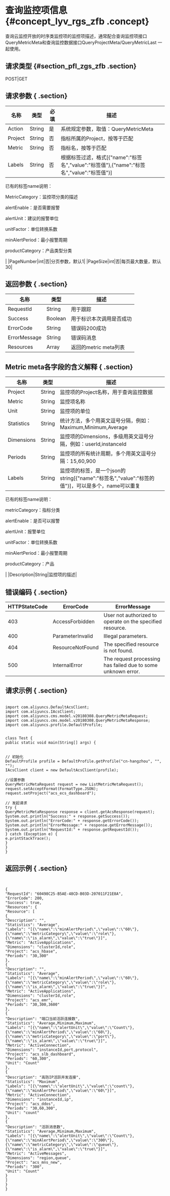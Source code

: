 # 查询监控项信息 {#concept_lyv_rgs_zfb .concept}

查询云监控开放的时序类监控项的监控项描述，通常配合查询监控项接口QueryMetricMeta和查询监控数据接口QueryProjectMeta/QueryMetricLast 一起使用。

## 请求类型 {#section_pfl_zgs_zfb .section}

POST|GET

## 请求参数 { .section}

|**名称**|**类型**|必填|**描述**|
|------|------|--|------|
|Action|String|是|系统规定参数，取值：QueryMetricMeta|
|Project|String|否|指标所属的Project，按等于匹配|
|Metric|String|否|指标名，按等于匹配|
|Labels|String|否| 根据标签过滤，格式\[\{"name":"标签名","value":"标签值"\},\{"name":"标签名","value":"标签值"\}\]

 已有的标签name说明：

 MetricCategory：监控项分类的描述

 alertEnable：是否需要报警

 alertUnit：建议的报警单位

 unitFactor：单位转换系数

 minAlertPeriod：最小报警周期

 productCategory：产品类型分类

 |
|PageNumber|int|否|分页参数，默认1|
|PageSize|int|否|每页最大数量，默认30|

## 返回参数 { .section}

|**名称**|**类型**|**描述**|
|------|------|------|
|RequestId|String|用于跟踪|
|Success|Boolean|用于标识本次调用是否成功|
|ErrorCode|String|错误码200成功|
|ErrorMessage|String|错误码消息|
|Resources|Array|返回的metric meta列表|

## Metric meta各字段的含义解释 { .section}

|名称|类型|描述|
|--|--|--|
|Project|String|监控项的Project名称，用于查询监控数据|
|Metric|String|监控项名称|
|Unit|String|监控项的单位|
|Statistics|String|统计方法，多个用英文逗号分隔，例如：Maximum,Minimum,Average|
|Dimensions|String|监控项的Dimensions，多级用英文逗号分隔，例如：userId,instanceId|
|Periods|String|监控项的所有统计周期，多个用英文逗号分隔：15,60,900|
|Labels|String| 监控项的标签，是一个json的string\[\{"name":"标签名","value":"标签的值"\}\]，可以是多个，name可以重复

 已有的标签name说明：

 metricCategory：指标分类

 alertEnable：是否可以报警

 alertUnit：报警单位

 unitFactor：单位转换系数

 minAlertPeriod：最小报警周期

 productCategory：产品

 |
|Description|String|监控项的描述|

## 错误编码 { .section}

|HTTPStateCode|ErrorCode|ErrorMessage|
|-------------|---------|------------|
|403|AccessForbidden|User not authorized to operate on the specified resource.|
|400|ParameterInvalid|Illegal parameters.|
|404|ResourceNotFound|The specified resource is not found.|
|500|InternalError|The request processing has failed due to some unknown error.|

## 请求示例 { .section}

```

import com.aliyuncs.DefaultAcsClient;
import com.aliyuncs.IAcsClient;
import com.aliyuncs.cms.model.v20180308.QueryMetricMetaRequest;
import com.aliyuncs.cms.model.v20180308.QueryMetricMetaResponse;
import com.aliyuncs.profile.DefaultProfile;


class Test {
public static void main(String[] args) {


// 初始化
DefaultProfile profile = DefaultProfile.getProfile("cn-hangzhou", "", "");
IAcsClient client = new DefaultAcsClient(profile);

//设置参数
QueryMetricMetaRequest request = new ListMetricMetaRequest();
request.setAcceptFormat(FormatType.JSON); 
request.setProject("acs_ecs_dashboard");

// 发起请求
try {
QueryMetricMetaResponse response = client.getAcsResponse(request);
System.out.println("Success:" + response.getSuccess());
System.out.println("ErrorCode:" + response.getErrorCode());
System.out.println("ErrorMessage:" + response.getErrorMessage());
System.out.println("RequestId:" + response.getRequestId());
} catch (Exception e) {
e.printStackTrace();
}
}
}
```

## 返回示例 { .section}

```


{
"RequestId": "60498C25-B5AE-48CD-B03D-207011F21E8A",
"ErrorCode": 200,
"Success": true,
"Resources": {
"Resource": [
{
"Description": "",
"Statistics": "Average",
"Labels": "[{\"name\":\"minAlertPeriod\",\"value\":\"60\"},{\"name\":\"metricCategory\",\"value\":\"role\"},{\"name\":\"is_alarm\",\"value\":\"true\"}]",
"Metric": "ActiveApplications",
"Dimensions": "clusterId,role",
"Project": "acs_hbase",
"Periods": "30,300"
},
{
"Description": "",
"Statistics": "Average",
"Labels": "[{\"name\":\"minAlertPeriod\",\"value\":\"60\"},{\"name\":\"metricCategory\",\"value\":\"role\"},{\"name\":\"is_alarm\",\"value\":\"true\"}]",
"Metric": "ActiveApplications",
"Dimensions": "clusterId,role",
"Project": "acs_emr",
"Periods": "30,300,3600"
},
{
"Description": "端口当前活跃连接数",
"Statistics": "Average,Minimum,Maximum",
"Labels": "[{\"name\":\"alertUnit\",\"value\":\"Count\"},{\"name\":\"minAlertPeriod\",\"value\":\"60\"},{\"name\":\"metricCategory\",\"value\":\"port\"},{\"name\":\"is_alarm\",\"value\":\"true\"}]",
"Metric": "ActiveConnection",
"Dimensions": "instanceId,port,protocol",
"Project": "acs_slb_dashboard",
"Periods": "60,300",
"Unit": "Count"
},
{
"Description": "高防IP活跃并发连接",
"Statistics": "Maximum",
"Labels": "[{\"name\":\"alertUnit\",\"value\":\"count\"},{\"name\":\"minAlertPeriod\",\"value\":\"60\"}]",
"Metric": "ActiveConnection",
"Dimensions": "instanceId,ip",
"Project": "acs_ddos",
"Periods": "30,60,300",
"Unit": "count"
},
{
"Description": "活跃消息数",
"Statistics": "Average,Minimum,Maximum",
"Labels": "[{\"name\":\"alertUnit\",\"value\":\"Count\"},{\"name\":\"minAlertPeriod\",\"value\":\"300\"},{\"name\":\"metricCategory\",\"value\":\"queue\"},{\"name\":\"is_alarm\",\"value\":\"true\"}]",
"Metric": "ActiveMessages",
"Dimensions": "region,queue",
"Project": "acs_mns_new",
"Periods": "300",
"Unit": "Count"
}
]
}
}
```

